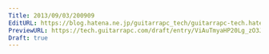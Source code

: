 ```yaml
---
Title: 2013/09/03/200909
EditURL: https://blog.hatena.ne.jp/guitarrapc_tech/guitarrapc-tech.hatenablog.com/atom/entry/6802418398340967690
PreviewURL: https://tech.guitarrapc.com/draft/entry/ViAuTmyaHP20Lg_zO3J_lr_mHCA
Draft: true
---
```


